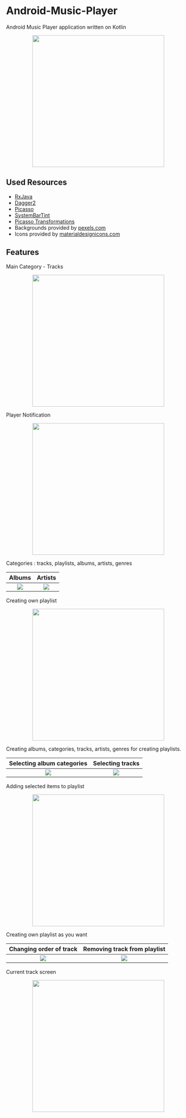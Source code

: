 # Android-Music-Player
Android Music Player application written on Kotlin

<p align="center"><img src="https://raw.githubusercontent.com/dns21395/MusicPlayer/master/ReadmeFiles/thumb.png" width="360" /></p>

Used Resources
-----
* [RxJava](https://github.com/ReactiveX/RxJava) <br/>
* [Dagger2](https://github.com/google/dagger) <br/>
* [Picasso](https://github.com/square/picasso) <br/>
* [SystemBarTint](https://github.com/jgilfelt/SystemBarTint) <br/>
* [Picasso Transformations](https://github.com/wasabeef/picasso-transformations) <br/>
*  Backgrounds provided by [pexels.com](https://www.pexels.com) <br/>
*  Icons provided by [materialdesignicons.com](https://materialdesignicons.com) <br/>

Features
-----
Main Category - Tracks

<p align="center"><img src="https://raw.githubusercontent.com/dns21395/MusicPlayer/master/ReadmeFiles/tracks.png" width="360" /></p>

Player Notification 
<p align="center"><img src="https://raw.githubusercontent.com/dns21395/MusicPlayer/master/ReadmeFiles/notification.png" width="360" /></p>


Categories : tracks, playlists, albums, artists, genres

Albums      |  Artists
:-------------------------:|:-------------------------:
![](https://raw.githubusercontent.com/dns21395/MusicPlayer/master/ReadmeFiles/albums.png)  |  ![](https://raw.githubusercontent.com/dns21395/MusicPlayer/master/ReadmeFiles/artists.png)


Creating own playlist

<p align="center"><img src="https://raw.githubusercontent.com/dns21395/MusicPlayer/master/ReadmeFiles/create_playlist.png" width="360" /></p>


Creating albums, categories, tracks, artists, genres for creating playlists.

Selecting album categories       |  Selecting tracks
:-------------------------:|:-------------------------:
![](https://raw.githubusercontent.com/dns21395/MusicPlayer/master/ReadmeFiles/select1.png)  |  ![](https://raw.githubusercontent.com/dns21395/MusicPlayer/master/ReadmeFiles/select2.png)


Adding selected items to playlist
<p align="center"><img src="https://raw.githubusercontent.com/dns21395/MusicPlayer/master/ReadmeFiles/add_tracks_to_playlist.png" width="360" /></p>


Creating own playlist as you want

Changing order of track     |   Removing track from playlist
:-------------------------:|:-------------------------:
![](https://raw.githubusercontent.com/dns21395/MusicPlayer/master/ReadmeFiles/playlist_reorder.png)  |  ![](https://raw.githubusercontent.com/dns21395/MusicPlayer/master/ReadmeFiles/playlist_delete.png)


Current track screen
<p align="center"><img src="https://raw.githubusercontent.com/dns21395/MusicPlayer/master/ReadmeFiles/player.png" width="360" /></p>
